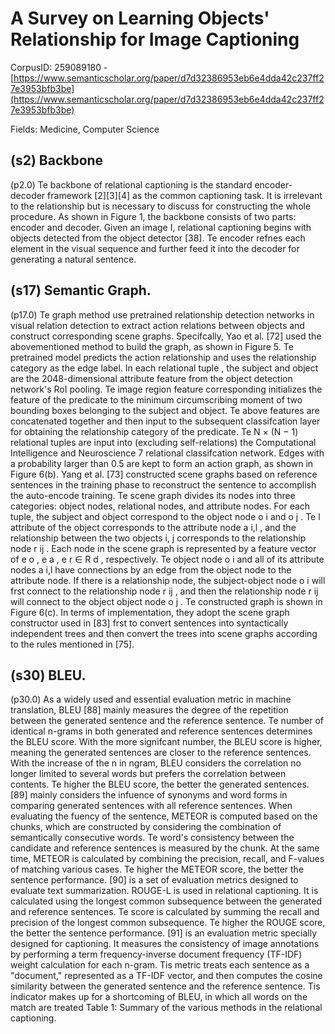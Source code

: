 # A Survey on Learning Objects' Relationship for Image Captioning

CorpusID: 259089180 - [https://www.semanticscholar.org/paper/d7d32386953eb6e4dda42c237ff27e3953bfb3be](https://www.semanticscholar.org/paper/d7d32386953eb6e4dda42c237ff27e3953bfb3be)

Fields: Medicine, Computer Science

## (s2) Backbone
(p2.0) Te backbone of relational captioning is the standard encoder-decoder framework [2][3][4] as the common captioning task. It is irrelevant to the relationship but is necessary to discuss for constructing the whole procedure. As shown in Figure 1, the backbone consists of two parts: encoder and decoder. Given an image I, relational captioning begins with objects detected from the object detector [38]. Te encoder refnes each element in the visual sequence and further feed it into the decoder for generating a natural sentence.
## (s17) Semantic Graph.
(p17.0) Te graph method use pretrained relationship detection networks in visual relation detection to extract action relations between objects and construct corresponding scene graphs. Specifcally, Yao et al. [72] used the abovementioned method to build the graph, as shown in Figure 5. Te pretrained model predicts the action relationship and uses the relationship category as the edge label. In each relational tuple <subject-predicate-object>, the subject and object are the 2048-dimensional attribute feature from the object detection network's RoI pooling. Te image region feature corresponding initializes the feature of the predicate to the minimum circumscribing moment of two bounding boxes belonging to the subject and object. Te above features are concatenated together and then input to the subsequent classifcation layer for obtaining the relationship category of the predicate. Te N × (N − 1) relational tuples are input into (excluding self-relations) the Computational Intelligence and Neuroscience 7 relational classifcation network. Edges with a probability larger than 0.5 are kept to form an action graph, as shown in Figure 6(b). Yang et al. [73] constructed scene graphs based on reference sentences in the training phase to reconstruct the sentence to accomplish the auto-encode training. Te scene graph divides its nodes into three categories: object nodes, relational nodes, and attribute nodes. For each <subjectpredicate-object> tuple, the subject and object correspond to the object node o i and o j . Te l attribute of the object corresponds to the attribute node a i,l , and the relationship between the two objects i, j corresponds to the relationship node r ij . Each node in the scene graph is represented by a feature vector of e o , e a , e r ∈ R d , respectively. Te object node o i and all of its attribute nodes a i,l have connections by an edge from the object node to the attribute node. If there is a relationship node, the subject-object node o i will frst connect to the relationship node r ij , and then the relationship node r ij will connect to the object object node o j . Te constructed graph is shown in Figure 6(c). In terms of implementation, they adopt the scene graph constructor used in [83] frst to convert sentences into syntactically independent trees and then convert the trees into scene graphs according to the rules mentioned in [75].
## (s30) BLEU.
(p30.0) As a widely used and essential evaluation metric in machine translation, BLEU [88] mainly measures the degree of the repetition between the generated sentence and the reference sentence. Te number of identical n-grams in both generated and reference sentences determines the BLEU score. With the more signifcant number, the BLEU score is higher, meaning the generated sentences are closer to the reference sentences. With the increase of the n in ngram, BLEU considers the correlation no longer limited to several words but prefers the correlation between contents. Te higher the BLEU score, the better the generated sentences. [89] mainly considers the infuence of synonyms and word forms in comparing generated sentences with all reference sentences. When evaluating the fuency of the sentence, METEOR is computed based on the chunks, which are constructed by considering the combination of semantically consecutive words. Te word's consistency between the candidate and reference sentences is measured by the chunk. At the same time, METEOR is calculated by combining the precision, recall, and F-values of matching various cases. Te higher the METEOR score, the better the sentence performance. [90] is a set of evaluation metrics designed to evaluate text summarization. ROUGE-L is used in relational captioning. It is calculated using the longest common subsequence between the generated and reference sentences. Te score is calculated by summing the recall and precision of the longest common subsequence. Te higher the ROUGE score, the better the sentence performance. [91] is an evaluation metric specially designed for captioning. It measures the consistency of image annotations by performing a term frequency-inverse document frequency (TF-IDF) weight calculation for each n-gram. Tis metric treats each sentence as a "document," represented as a TF-IDF vector, and then computes the cosine similarity between the generated sentence and the reference sentence. Tis indicator makes up for a shortcoming of BLEU, in which all words on the match are treated Table 1: Summary of the various methods in the relational captioning.
